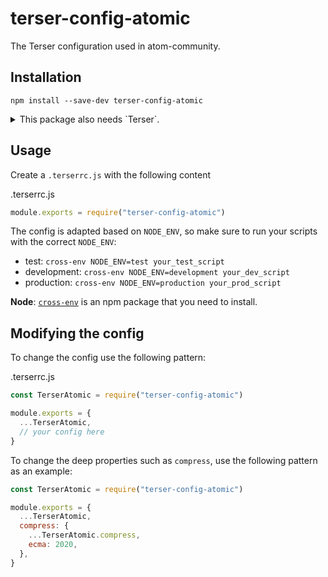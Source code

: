 # terser-config-atomic

The Terser configuration used in atom-community.

## Installation

```
npm install --save-dev terser-config-atomic
```

<details>
<summary>This package also needs `Terser`.</summary>

Either add the following to your `.npmrc` if using `pnpm` to hoist the Terser bundled with the config

```
public-hoist-pattern[]=*
```

Or install `terser` yourself in your `devDependencies`.

If using `npm`, the terser dependency is hoisted automatically.

If you use `Parcel` or `rullup-plugin-atomic`, `Terser` is already included.

</details>

## Usage

Create a `.terserrc.js` with the following content

.terserrc.js

```js
module.exports = require("terser-config-atomic")
```

The config is adapted based on `NODE_ENV`, so make sure to run your scripts with the correct `NODE_ENV`:

- test: `cross-env NODE_ENV=test your_test_script`
- development: `cross-env NODE_ENV=development your_dev_script`
- production: `cross-env NODE_ENV=production your_prod_script`

**Node**: [`cross-env`](https://www.npmjs.com/package/cross-env) is an npm package that you need to install.

## Modifying the config

To change the config use the following pattern:

.terserrc.js

```js
const TerserAtomic = require("terser-config-atomic")

module.exports = {
  ...TerserAtomic,
  // your config here
}
```

To change the deep properties such as `compress`, use the following pattern as an example:

```js
const TerserAtomic = require("terser-config-atomic")

module.exports = {
  ...TerserAtomic,
  compress: {
    ...TerserAtomic.compress,
    ecma: 2020,
  },
}
```
